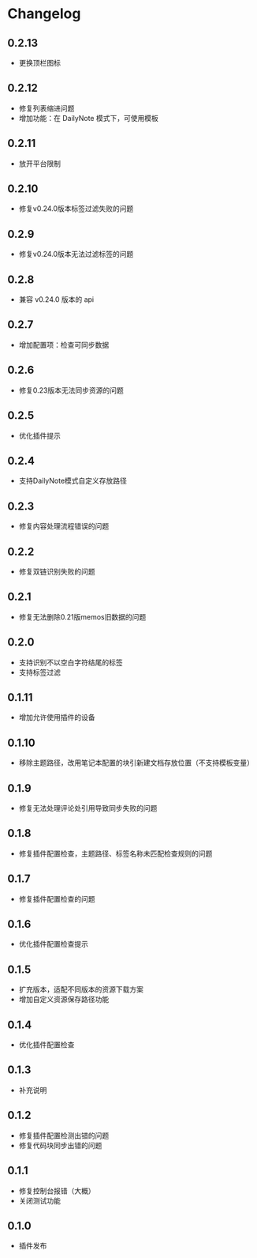 # Changelog

## 0.2.13

* 更换顶栏图标

## 0.2.12

* 修复列表缩进问题
* 增加功能：在 DailyNote 模式下，可使用模板

## 0.2.11

* 放开平台限制

## 0.2.10

* 修复v0.24.0版本标签过滤失败的问题

## 0.2.9

* 修复v0.24.0版本无法过滤标签的问题

## 0.2.8

* 兼容 v0.24.0 版本的 api

## 0.2.7

* 增加配置项：检查可同步数据

## 0.2.6

* 修复0.23版本无法同步资源的问题

## 0.2.5

* 优化插件提示

## 0.2.4

* 支持DailyNote模式自定义存放路径

## 0.2.3

* 修复内容处理流程错误的问题

## 0.2.2

* 修复双链识别失败的问题

## 0.2.1

* 修复无法删除0.21版memos旧数据的问题

## 0.2.0

* 支持识别不以空白字符结尾的标签
* 支持标签过滤

## 0.1.11

* 增加允许使用插件的设备

## 0.1.10

* 移除主题路径，改用笔记本配置的块引新建文档存放位置（不支持模板变量）

## 0.1.9

* 修复无法处理评论处引用导致同步失败的问题

## 0.1.8

* 修复插件配置检查，主题路径、标签名称未匹配检查规则的问题

## 0.1.7

* 修复插件配置检查的问题

## 0.1.6

* 优化插件配置检查提示

## 0.1.5

* 扩充版本，适配不同版本的资源下载方案
* 增加自定义资源保存路径功能

## 0.1.4

* 优化插件配置检查

## 0.1.3

* 补充说明

## 0.1.2

* 修复插件配置检测出错的问题
* 修复代码块同步出错的问题

## 0.1.1

* 修复控制台报错（大概）
* 关闭测试功能

## 0.1.0

* 插件发布

